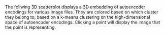 The follwing 3D scatterplot displays a 3D embedding of autoencoder encodings for various image files. They are colored based on which cluster they belong to, based on a k-means clustering on the high-dimensional space of autoencoder encodings. Clicking a point will display the image that the point is representing.

